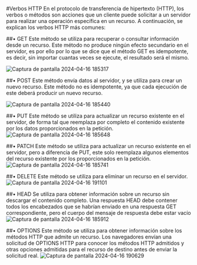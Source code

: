 #Verbos HTTP
En el protocolo de transferencia de hipertexto (HTTP), los verbos o métodos son acciones que un cliente puede solicitar a un servidor para realizar una operación específica en un recurso.
A continuación, se explican los verbos HTTP más comunes:

##•	GET
Este método se utiliza para recuperar o consultar información desde un recurso. Este método no produce ningún efecto secundario en el servidor, es por ello por lo que se dice que el método GET es idempotente, es decir, sin importar cuantas veces se ejecute, el resultado será el mismo.

![Captura de pantalla 2024-04-16 185317](https://github.com/valentina0612/VerbosHTTP/assets/126031586/81442646-6ebc-4d0d-9eb5-86745c19d4da)

##•	POST
Este método envía datos al servidor, y se utiliza para crear un nuevo recurso. Este método no es idempotente, ya que cada ejecución de este deberá producir un nuevo recurso.

 ![Captura de pantalla 2024-04-16 185440](https://github.com/valentina0612/VerbosHTTP/assets/126031586/94acdb02-bbac-4c58-b6fa-5068b62a12ca)

##•	PUT
Este método se utiliza para actualizar un recurso existente en el servidor, de forma tal que reemplaza por completo el contenido existente por los datos proporcionados en la petición.
![Captura de pantalla 2024-04-16 185648](https://github.com/valentina0612/VerbosHTTP/assets/126031586/a9cb354b-79f6-4a90-9c4a-80d0d5fab153)

##•	PATCH
Este método se utiliza para actualizar un recurso existente en el servidor, pero a diferencia de PUT, este solo reemplaza algunos elementos del recurso existente por los proporcionados en la petición.
![Captura de pantalla 2024-04-16 185741](https://github.com/valentina0612/VerbosHTTP/assets/126031586/79dd0c4e-643d-46c4-b050-135c94ce2bae)

##•	DELETE
Este método se utiliza para eliminar un recurso en el servidor.
 ![Captura de pantalla 2024-04-16 191101](https://github.com/valentina0612/VerbosHTTP/assets/126031586/cfc06a05-af67-4817-aad2-547951955e86)

##•	HEAD
Se utiliza para obtener información sobre un recurso sin descargar el contenido completo. Una respuesta HEAD debe contener todos los encabezados que se habrían enviado en una respuesta GET correspondiente, pero el cuerpo del mensaje de respuesta debe estar vacío
![Captura de pantalla 2024-04-16 185912](https://github.com/valentina0612/VerbosHTTP/assets/126031586/7adc73c3-0c9b-4575-b927-af53304dbb2e)

##•	OPTIONS
Este método se utiliza para obtener información sobre los métodos HTTP que admite un recurso. Los navegadores envían una solicitud de OPTIONS HTTP para conocer los métodos HTTP admitidos y otras opciones admitidas para el recurso de destino antes de enviar la solicitud real.
 ![Captura de pantalla 2024-04-16 190629](https://github.com/valentina0612/VerbosHTTP/assets/126031586/3aa69c40-11fe-40e1-a326-f9e2e2c1bc16)

